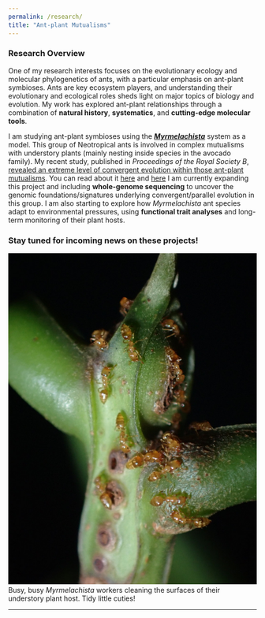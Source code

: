 ```yaml
---
permalink: /research/
title: "Ant-plant Mutualisms"
---
```

### Research Overview

One of my research interests focuses on the evolutionary ecology and molecular phylogenetics of ants, with a particular emphasis on ant-plant symbioses. Ants are key ecosystem players, and understanding their evolutionary and ecological roles sheds light on major topics of biology and evolution. My work has explored ant-plant relationships through a combination of **natural history**, **systematics**, and **cutting-edge molecular tools**.

I am studying ant-plant symbioses using the [***Myrmelachista***](https://www.antweb.org/images.do?genus=Myrmelachista) system as a model. This group of Neotropical ants is involved in complex mutualisms with understory plants (mainly nesting inside species in the avocado family). My recent study, published in *Proceedings of the Royal Society B*, [revealed an extreme level of convergent evolution within those ant-plant mutualisms](https://royalsocietypublishing.org/doi/10.1098/rspb.2024.1214). You can read about it [here](https://attheu.utah.edu/research/of-ants-and-trees-evolutionary-deja-in-the-tropical-rainforest/) and [here](https://www.eurekalert.org/news-releases/1051895) I am currently expanding this project and including **whole-genome sequencing** to uncover the genomic foundations/signatures underlying convergent/parallel evolution in this group. I am also starting to explore how _Myrmelachista_ ant species adapt to environmental pressures, using **functional trait analyses** and long-term monitoring of their plant hosts.

### Stay tuned for incoming news on these projects!

![Myrmelachista](images/Myrmelachista.jpeg)  
Busy, busy _Myrmelachista_ workers cleaning the surfaces of their understory plant host. Tidy little cuties!

---


